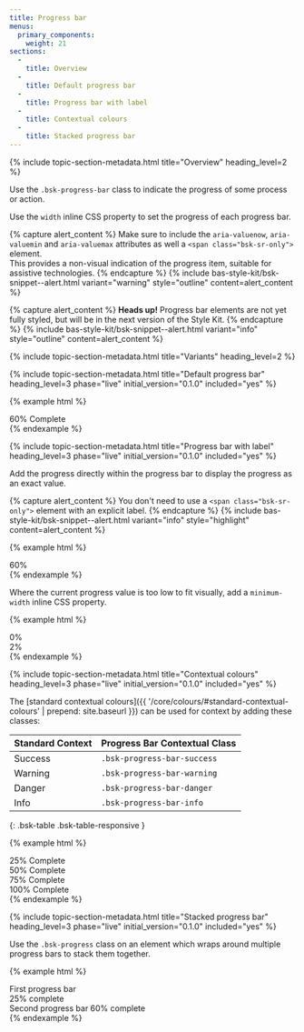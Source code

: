 ```yaml
---
title: Progress bar
menus:
  primary_components:
    weight: 21
sections:
  -
    title: Overview
  -
    title: Default progress bar
  -
    title: Progress bar with label
  -
    title: Contextual colours
  -
    title: Stacked progress bar
---
```


{% include topic-section-metadata.html
  title="Overview"
  heading_level=2
%}

Use the `.bsk-progress-bar` class to indicate the progress of some process or action.

Use the `width` inline CSS property to set the progress of each progress bar.

{% capture alert_content %}
Make sure to include the `aria-valuenow`, `aria-valuemin` and `aria-valuemax` attributes as well a
`<span class="bsk-sr-only">` element. <br /> This provides a non-visual indication of the progress item, suitable for
assistive technologies.
{% endcapture %}
{% include bas-style-kit/bsk-snippet--alert.html
  variant="warning"
  style="outline"
  content=alert_content
%}

{% capture alert_content %}
**Heads up!** Progress bar elements are not yet fully styled, but will be in the next version of the Style Kit.
{% endcapture %}
{% include bas-style-kit/bsk-snippet--alert.html
  variant="info"
  style="outline"
  content=alert_content
%}

{% include topic-section-metadata.html
  title="Variants"
  heading_level=2
%}

{% include topic-section-metadata.html
  title="Default progress bar"
  heading_level=3
  phase="live"
  initial_version="0.1.0"
  included="yes"
%}

{% example html %}
<div class="bsk-progress">
  <div class="bsk-progress-bar" role="progressbar" aria-valuenow="60" aria-valuemin="0" aria-valuemax="100" style="width: 60%;">
    <span class="bsk-sr-only">60% Complete</span>
  </div>
</div>
{% endexample %}

{% include topic-section-metadata.html
  title="Progress bar with label"
  heading_level=3
  phase="live"
  initial_version="0.1.0"
  included="yes"
%}

Add the progress directly within the progress bar to display the progress as an exact value.

{% capture alert_content %}
You don't need to use a `<span class="bsk-sr-only">` element with an explicit label.
{% endcapture %}
{% include bas-style-kit/bsk-snippet--alert.html
  variant="info"
  style="highlight"
  content=alert_content
%}

{% example html %}
<div class="bsk-progress">
  <div class="bsk-progress-bar" role="progressbar" aria-valuenow="60" aria-valuemin="0" aria-valuemax="100" style="width: 60%;">
    60%
  </div>
</div>
{% endexample %}

Where the current progress value is too low to fit visually, add a `minimum-width` inline CSS property.

{% example html %}
<div class="bsk-progress">
  <div class="bsk-progress-bar" role="progressbar" aria-valuenow="0" aria-valuemin="0" aria-valuemax="100" style="min-width: 2em;">
    0%
  </div>
</div>

<div class="bsk-progress">
  <div class="bsk-progress-bar" role="progressbar" aria-valuenow="2" aria-valuemin="0" aria-valuemax="100" style="min-width: 2em; width: 2%;">
    2%
  </div>
</div>
{% endexample %}

{% include topic-section-metadata.html
  title="Contextual colours"
  heading_level=3
  phase="live"
  initial_version="0.1.0"
  included="yes"
%}

The [standard contextual colours]({{ '/core/colours/#standard-contextual-colours' | prepend: site.baseurl }}) can be
used for context by adding these classes:

| Standard Context | Progress Bar Contextual Class |
| ---------------- | ----------------------------- |
| Success          | `.bsk-progress-bar-success`   |
| Warning          | `.bsk-progress-bar-warning`   |
| Danger           | `.bsk-progress-bar-danger`    |
| Info             | `.bsk-progress-bar-info`      |
{: .bsk-table .bsk-table-responsive }

{% example html %}
<div class="bsk-progress">
  <div class="bsk-progress-bar bsk-progress-bar-success" role="progressbar" aria-valuenow="25" aria-valuemin="0" aria-valuemax="100" style="width: 25%;">
    <span class="bsk-sr-only">25% Complete</span>
  </div>
</div>
<div class="bsk-progress">
  <div class="bsk-progress-bar bsk-progress-bar-warning" role="progressbar" aria-valuenow="50" aria-valuemin="0" aria-valuemax="100" style="width: 50%;">
    <span class="bsk-sr-only">50% Complete</span>
  </div>
</div>
<div class="bsk-progress">
  <div class="bsk-progress-bar bsk-progress-bar-danger" role="progressbar" aria-valuenow="75" aria-valuemin="0" aria-valuemax="100" style="width: 75%;">
    <span class="bsk-sr-only">75% Complete</span>
  </div>
</div>
<div class="bsk-progress">
  <div class="bsk-progress-bar bsk-progress-bar-info" role="progressbar" aria-valuenow="100" aria-valuemin="0" aria-valuemax="100" style="width: 100%;">
    <span class="bsk-sr-only">100% Complete</span>
  </div>
</div>
{% endexample %}

{% include topic-section-metadata.html
  title="Stacked progress bar"
  heading_level=3
  phase="live"
  initial_version="0.1.0"
  included="yes"
%}

Use the `.bsk-progress` class on an element which wraps around multiple progress bars to stack them together.

{% example html %}
<div class="bsk-progress">
  <div class="bsk-progress-bar" style="width: 25%">
    <span class="bsk-sr-only">First progress bar 25% complete</span>
  </div>
  <div class="bsk-progress-bar bsk-progress-bar-warning" style="width: 60%">
    <span class="bsk-sr-only">Second progress bar 60% complete</span>
  </div>
</div>
{% endexample %}
